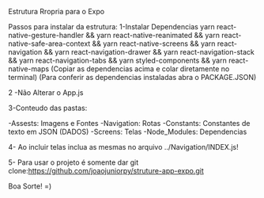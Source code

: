 Estrutura Rropria para o Expo

Passos para instalar da estrutura:
1-Instalar Dependencias
    yarn react-native-gesture-handler &&
    yarn react-native-reanimated &&
    yarn react-native-safe-area-context &&
    yarn react-native-screens &&
    yarn react-navigation &&
    yarn react-navigation-drawer && 
    yarn react-navigation-stack && 
    yarn react-navigation-tabs && 
    yarn styled-components &&
    yarn react-native-maps
    (Copiar as dependencias acima e colar diretamente no terminal)
    (Para conferir as dependencias instaladas abra o PACKAGE.JSON)

2 -Não Alterar o App.js

3-Conteudo das pastas:

-Assests: Imagens e Fontes
-Navigation: Rotas
-Constants: Constantes de texto em JSON (DADOS)
-Screens: Telas
-Node_Modules: Dependencias

4- Ao incluir telas inclua as mesmas no arquivo ../Navigation/INDEX.js!

5- Para  usar o projeto é somente dar 
git clone:https://github.com/joaojuniorpy/struture-app-expo.git


Boa Sorte! =)

